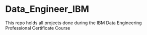 # Data_Engineer_IBM
This repo holds all projects done during the IBM Data Engineering Professional Certificate Course
